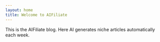 ```yaml
---
layout: home
title: Welcome to AIFiliate
---
```


This is the AIFiliate blog. Here AI generates niche articles automatically each week.
